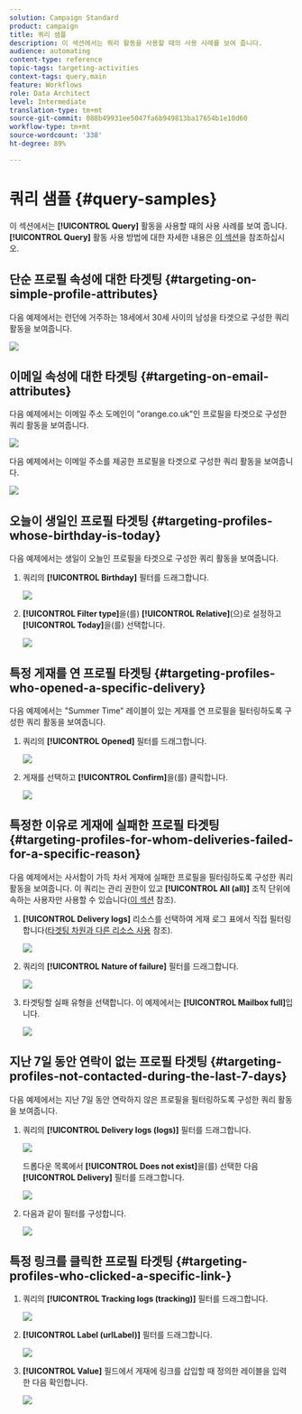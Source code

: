 ```yaml
---
solution: Campaign Standard
product: campaign
title: 쿼리 샘플
description: 이 섹션에서는 쿼리 활동을 사용할 때의 사용 사례를 보여 줍니다.
audience: automating
content-type: reference
topic-tags: targeting-activities
context-tags: query,main
feature: Workflows
role: Data Architect
level: Intermediate
translation-type: tm+mt
source-git-commit: 088b49931ee5047fa6b949813ba17654b1e10d60
workflow-type: tm+mt
source-wordcount: '338'
ht-degree: 89%

---
```



# 쿼리 샘플 {#query-samples}

이 섹션에서는 **[!UICONTROL Query]** 활동을 사용할 때의 사용 사례를 보여 줍니다. **[!UICONTROL Query]** 활동 사용 방법에 대한 자세한 내용은 [이 섹션](../../automating/using/query.md)을 참조하십시오.

## 단순 프로필 속성에 대한 타겟팅 {#targeting-on-simple-profile-attributes}

다음 예제에서는 런던에 거주하는 18세에서 30세 사이의 남성을 타겟으로 구성한 쿼리 활동을 보여줍니다.

![](assets/query_sample_1.png)

## 이메일 속성에 대한 타겟팅 {#targeting-on-email-attributes}

다음 예제에서는 이메일 주소 도메인이 &quot;orange.co.uk&quot;인 프로필을 타겟으로 구성한 쿼리 활동을 보여줍니다.

![](assets/query_sample_emaildomain.png)

다음 예제에서는 이메일 주소를 제공한 프로필을 타겟으로 구성한 쿼리 활동을 보여줍니다.

![](assets/query_sample_emailnotempty.png)

## 오늘이 생일인 프로필 타겟팅 {#targeting-profiles-whose-birthday-is-today}

다음 예제에서는 생일이 오늘인 프로필을 타겟으로 구성한 쿼리 활동을 보여줍니다.

1. 쿼리의 **[!UICONTROL Birthday]** 필터를 드래그합니다.

   ![](assets/query_sample_birthday.png)

1. **[!UICONTROL Filter type]**&#x200B;을(를) **[!UICONTROL Relative]**(으)로 설정하고 **[!UICONTROL Today]**&#x200B;을(를) 선택합니다.

   ![](assets/query_sample_birthday2.png)

## 특정 게재를 연 프로필 타겟팅 {#targeting-profiles-who-opened-a-specific-delivery}

다음 예제에서는 &quot;Summer Time&quot; 레이블이 있는 게재를 연 프로필을 필터링하도록 구성한 쿼리 활동을 보여줍니다.

1. 쿼리의 **[!UICONTROL Opened]** 필터를 드래그합니다.

   ![](assets/query_sample_opened.png)

1. 게재를 선택하고 **[!UICONTROL Confirm]**&#x200B;을(를) 클릭합니다.

   ![](assets/query_sample_opened2.png)

## 특정한 이유로 게재에 실패한 프로필 타겟팅 {#targeting-profiles-for-whom-deliveries-failed-for-a-specific-reason}

다음 예제에서는 사서함이 가득 차서 게재에 실패한 프로필을 필터링하도록 구성한 쿼리 활동을 보여줍니다. 이 쿼리는 관리 권한이 있고 **[!UICONTROL All (all)]** 조직 단위에 속하는 사용자만 사용할 수 있습니다([이 섹션](../../administration/using/organizational-units.md) 참조).

1. **[!UICONTROL Delivery logs]** 리소스를 선택하여 게재 로그 표에서 직접 필터링합니다([타겟팅 차원과 다른 리소스 사용](../../automating/using/using-resources-different-from-targeting-dimensions.md) 참조).

   ![](assets/query_sample_failure1.png)

1. 쿼리의 **[!UICONTROL Nature of failure]** 필터를 드래그합니다.

   ![](assets/query_sample_failure2.png)

1. 타겟팅할 실패 유형을 선택합니다. 이 예제에서는 **[!UICONTROL Mailbox full]**&#x200B;입니다.

   ![](assets/query_sample_failure3.png)

## 지난 7일 동안 연락이 없는 프로필 타겟팅 {#targeting-profiles-not-contacted-during-the-last-7-days}

다음 예제에서는 지난 7일 동안 연락하지 않은 프로필을 필터링하도록 구성한 쿼리 활동을 보여줍니다.

1. 쿼리의 **[!UICONTROL Delivery logs (logs)]** 필터를 드래그합니다.

   ![](assets/query_sample_7days.png)

   드롭다운 목록에서 **[!UICONTROL Does not exist]**&#x200B;을(를) 선택한 다음 **[!UICONTROL Delivery]** 필터를 드래그합니다.

   ![](assets/query_sample_7days1.png)

1. 다음과 같이 필터를 구성합니다.

   ![](assets/query_sample_7days2.png)

## 특정 링크를 클릭한 프로필 타겟팅 {#targeting-profiles-who-clicked-a-specific-link-}

1. 쿼리의 **[!UICONTROL Tracking logs (tracking)]** 필터를 드래그합니다.

   ![](assets/query_sample_trackinglogs.png)

1. **[!UICONTROL Label (urlLabel)]** 필터를 드래그합니다.

   ![](assets/query_sample_trackinglogs2.png)

1. **[!UICONTROL Value]** 필드에서 게재에 링크를 삽입할 때 정의한 레이블을 입력한 다음 확인합니다.

   ![](assets/query_sample_trackinglogs3.png)
